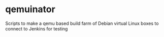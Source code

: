 qemuinator
==========

Scripts to make a qemu based build farm of Debian virtual Linux boxes to connect to Jenkins for testing
